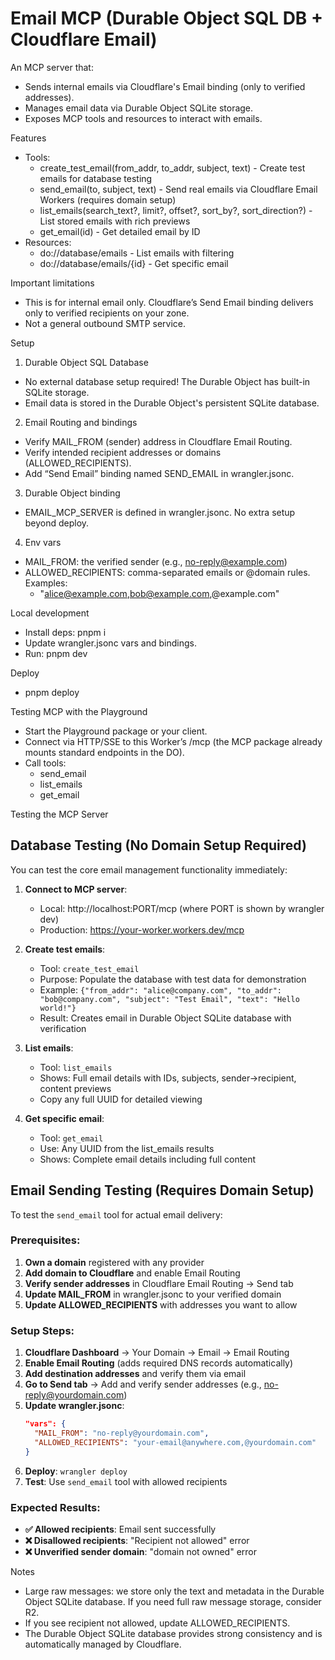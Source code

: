 # Email MCP (Durable Object SQL DB + Cloudflare Email)

An MCP server that:

- Sends internal emails via Cloudflare's Email binding (only to verified addresses).
- Manages email data via Durable Object SQLite storage.
- Exposes MCP tools and resources to interact with emails.

Features

- Tools:
  - create_test_email(from_addr, to_addr, subject, text) - Create test emails for database testing
  - send_email(to, subject, text) - Send real emails via Cloudflare Email Workers (requires domain setup)
  - list_emails(search_text?, limit?, offset?, sort_by?, sort_direction?) - List stored emails with rich previews
  - get_email(id) - Get detailed email by ID
- Resources:
  - do://database/emails - List emails with filtering
  - do://database/emails/{id} - Get specific email

Important limitations

- This is for internal email only. Cloudflare’s Send Email binding delivers only to verified recipients on your zone.
- Not a general outbound SMTP service.

Setup

1. Durable Object SQL Database

- No external database setup required! The Durable Object has built-in SQLite storage.
- Email data is stored in the Durable Object's persistent SQLite database.

2. Email Routing and bindings

- Verify MAIL_FROM (sender) address in Cloudflare Email Routing.
- Verify intended recipient addresses or domains (ALLOWED_RECIPIENTS).
- Add “Send Email” binding named SEND_EMAIL in wrangler.jsonc.

3. Durable Object binding

- EMAIL_MCP_SERVER is defined in wrangler.jsonc. No extra setup beyond deploy.

4. Env vars

- MAIL_FROM: the verified sender (e.g., no-reply@example.com)
- ALLOWED_RECIPIENTS: comma-separated emails or @domain rules. Examples:
  - "alice@example.com,bob@example.com,@example.com"

Local development

- Install deps: pnpm i
- Update wrangler.jsonc vars and bindings.
- Run: pnpm dev

Deploy

- pnpm deploy

Testing MCP with the Playground

- Start the Playground package or your client.
- Connect via HTTP/SSE to this Worker’s /mcp (the MCP package already mounts standard endpoints in the DO).
- Call tools:
  - send_email
  - list_emails
  - get_email

Testing the MCP Server

## Database Testing (No Domain Setup Required)

You can test the core email management functionality immediately:

1. **Connect to MCP server**:
   - Local: http://localhost:PORT/mcp (where PORT is shown by wrangler dev)
   - Production: https://your-worker.workers.dev/mcp

2. **Create test emails**:
   - Tool: `create_test_email`
   - Purpose: Populate the database with test data for demonstration
   - Example: `{"from_addr": "alice@company.com", "to_addr": "bob@company.com", "subject": "Test Email", "text": "Hello world!"}`
   - Result: Creates email in Durable Object SQLite database with verification

3. **List emails**:
   - Tool: `list_emails`
   - Shows: Full email details with IDs, subjects, sender→recipient, content previews
   - Copy any full UUID for detailed viewing

4. **Get specific email**:
   - Tool: `get_email`
   - Use: Any UUID from the list_emails results
   - Shows: Complete email details including full content

## Email Sending Testing (Requires Domain Setup)

To test the `send_email` tool for actual email delivery:

### Prerequisites:

1. **Own a domain** registered with any provider
2. **Add domain to Cloudflare** and enable Email Routing
3. **Verify sender addresses** in Cloudflare Email Routing → Send tab
4. **Update MAIL_FROM** in wrangler.jsonc to your verified domain
5. **Update ALLOWED_RECIPIENTS** with addresses you want to allow

### Setup Steps:

1. **Cloudflare Dashboard** → Your Domain → Email → Email Routing
2. **Enable Email Routing** (adds required DNS records automatically)
3. **Add destination addresses** and verify them via email
4. **Go to Send tab** → Add and verify sender addresses (e.g., no-reply@yourdomain.com)
5. **Update wrangler.jsonc**:
   ```json
   "vars": {
     "MAIL_FROM": "no-reply@yourdomain.com",
     "ALLOWED_RECIPIENTS": "your-email@anywhere.com,@yourdomain.com"
   }
   ```
6. **Deploy**: `wrangler deploy`
7. **Test**: Use `send_email` tool with allowed recipients

### Expected Results:

- **✅ Allowed recipients**: Email sent successfully
- **❌ Disallowed recipients**: "Recipient not allowed" error
- **❌ Unverified sender domain**: "domain not owned" error

Notes

- Large raw messages: we store only the text and metadata in the Durable Object SQLite database. If you need full raw message storage, consider R2.
- If you see recipient not allowed, update ALLOWED_RECIPIENTS.
- The Durable Object SQLite database provides strong consistency and is automatically managed by Cloudflare.

